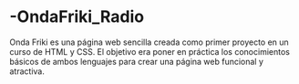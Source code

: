 # -OndaFriki_Radio
Onda Friki es una página web sencilla creada como primer proyecto en un curso de HTML y CSS. El objetivo era poner en práctica los conocimientos básicos de ambos lenguajes para crear una página web funcional y atractiva.
